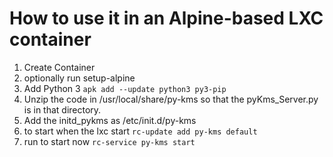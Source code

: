 # How to use it in an Alpine-based LXC container

1. Create Container
2. optionally run setup-alpine
3. Add Python 3
``apk add --update python3 py3-pip``
3. Unzip the code in /usr/local/share/py-kms so that the pyKms_Server.py is in that directory.
4. Add the initd_pykms as /etc/init.d/py-kms
5. to start when the lxc start
``rc-update add py-kms default``
7. run to start now
   ``rc-service py-kms start``
